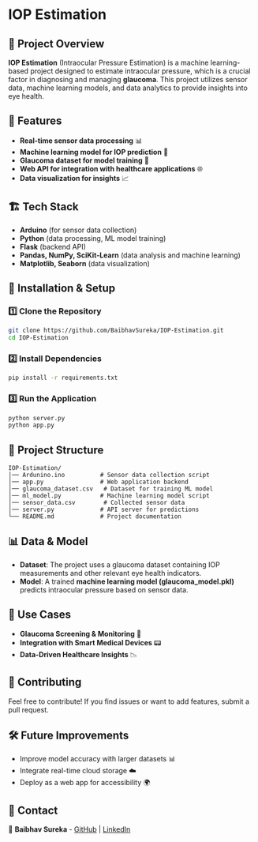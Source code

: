 # IOP Estimation

## 📌 Project Overview
**IOP Estimation** (Intraocular Pressure Estimation) is a machine learning-based project designed to estimate intraocular pressure, which is a crucial factor in diagnosing and managing **glaucoma**. This project utilizes sensor data, machine learning models, and data analytics to provide insights into eye health.

## 🔬 Features
- **Real-time sensor data processing** 📊
- **Machine learning model for IOP prediction** 🤖
- **Glaucoma dataset for model training** 🏥
- **Web API for integration with healthcare applications** 🌐
- **Data visualization for insights** 📈

## 🏗️ Tech Stack
- **Arduino** (for sensor data collection)
- **Python** (data processing, ML model training)
- **Flask** (backend API)
- **Pandas, NumPy, SciKit-Learn** (data analysis and machine learning)
- **Matplotlib, Seaborn** (data visualization)

## 🚀 Installation & Setup
### **1️⃣ Clone the Repository**
```sh
git clone https://github.com/BaibhavSureka/IOP-Estimation.git
cd IOP-Estimation
```

### **2️⃣ Install Dependencies**
```sh
pip install -r requirements.txt
```

### **3️⃣ Run the Application**
```sh
python server.py
python app.py 
```

## 📁 Project Structure
```
IOP-Estimation/
│── Ardunino.ino          # Sensor data collection script
│── app.py                # Web application backend
│── glaucoma_dataset.csv   # Dataset for training ML model
│── ml_model.py           # Machine learning model script
│── sensor_data.csv        # Collected sensor data
│── server.py             # API server for predictions
└── README.md             # Project documentation
```

## 📊 Data & Model
- **Dataset**: The project uses a glaucoma dataset containing IOP measurements and other relevant eye health indicators.
- **Model**: A trained **machine learning model (glaucoma_model.pkl)** predicts intraocular pressure based on sensor data.

## 🏥 Use Cases
- **Glaucoma Screening & Monitoring** 🔬
- **Integration with Smart Medical Devices** 📟
- **Data-Driven Healthcare Insights** 📉

## 🤝 Contributing
Feel free to contribute! If you find issues or want to add features, submit a pull request.

## 🛠️ Future Improvements
- Improve model accuracy with larger datasets 📊
- Integrate real-time cloud storage ☁️
- Deploy as a web app for accessibility 🌍

## 📩 Contact
📧 **Baibhav Sureka** - [GitHub](https://github.com/BaibhavSureka) | [LinkedIn](https://linkedin.com/in/baibhavsureka)

